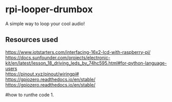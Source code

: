 # rpi-looper-drumbox <br>
A simple way to loop your cool audio!<br>
## Resources used <br>
https://www.iotstarters.com/interfacing-16x2-lcd-with-raspberry-pi/ <br>
https://docs.sunfounder.com/projects/electronic-kit/en/latest/lesson_18_driving_leds_by_74hc595.html#for-python-language-users <br>
https://pinout.xyz/pinout/wiringpi# <br>
https://gpiozero.readthedocs.io/en/stable/ <br>
https://gpiozero.readthedocs.io/en/stable/ <br>


#how to runthe code
1.

